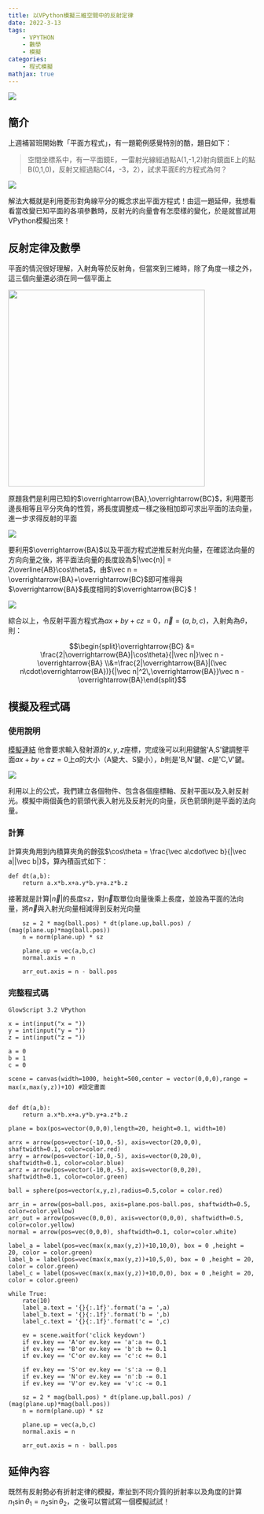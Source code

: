 ```yaml
---
title: 以VPython模擬三維空間中的反射定律
date: 2022-3-13
tags: 
    - VPYTHON
    - 數學
    - 模擬
categories:
    - 程式模擬
mathjax: true
---
```


![](https://i.imgur.com/Qt5Ktgo.png)

## 簡介

上週補習班開始教「平面方程式」，有一題範例感覺特別的酷，題目如下：

> 空間坐標系中，有一平面鏡E，一雷射光線經過點A(1,-1,2)射向鏡面E上的點B(0,1,0)，反射又經過點C(4，-3，2），試求平面E的方程式為何？

<!--more-->

![](https://i.imgur.com/CLng02c.png)

解法大概就是利用菱形對角線平分的概念求出平面方程式！由這一題延伸，我想看看當改變已知平面的各項參數時，反射光的向量會有怎麼樣的變化，於是就嘗試用VPython模擬出來！

## 反射定律及數學

平面的情況很好理解，入射角等於反射角，但當來到三維時，除了角度一樣之外，這三個向量還必須在同一個平面上

<img src="https://i.imgur.com/mub19sF.png" width="400">

原題我們是利用已知的$\overrightarrow{BA},\overrightarrow{BC}$，利用菱形邊長相等且平分夾角的性質，將長度調整成一樣之後相加即可求出平面的法向量，進一步求得反射的平面

![](https://i.imgur.com/pL9itZU.png)

要利用$\overrightarrow{BA}$以及平面方程式逆推反射光向量，在確認法向量的方向向量之後，將平面法向量的長度設為$|\vec{n}| = 2\overline{AB}\cos\theta$，由$\vec n = \overrightarrow{BA}+\overrightarrow{BC}$即可推得與$\overrightarrow{BA}$長度相同的$\overrightarrow{BC}$！

![](https://i.imgur.com/Aysupto.png)

綜合以上，令反射平面方程式為$ax+by+cz = 0$，$\vec n = (a,b,c)$，入射角為$\theta$，則：

$$\begin{split}\overrightarrow{BC} &= \frac{2|\overrightarrow{BA}|\cos\theta}{|\vec n|}\vec n - \overrightarrow{BA}
\\&=\frac{2|\overrightarrow{BA}|(\vec n\cdot\overrightarrow{BA})}{|\vec n|^2\,\overrightarrow{BA}}\vec n - \overrightarrow{BA}\end{split}$$


## 模擬及程式碼

### 使用說明

[模擬連結](https://glowscript.org/#/user/ck1090758/folder/%E4%BA%8C%E5%B9%B4%E7%B4%9ATEST/program/mirrorreflectionsimulation)
他會要求輸入發射源的$x,y,z$座標，完成後可以利用鍵盤'A,S'鍵調整平面$ax+by+cz=0$上$a$的大小（A變大、S變小），$b$則是'B,N'鍵、$c$是'C,V'鍵。

![](https://i.imgur.com/BrP36SB.gif)



利用以上的公式，我們建立各個物件、包含各個座標軸、反射平面以及入射反射光。模擬中兩個黃色的箭頭代表入射光及反射光的向量，灰色箭頭則是平面的法向量。

### 計算

計算夾角用到內積算夾角的餘弦$\cos\theta = \frac{\vec a\cdot\vec b}{|\vec a||\vec b|}$，算內積函式如下：

```python=
def dt(a,b):
    return a.x*b.x+a.y*b.y+a.z*b.z
```

接著就是計算$|\vec n|$的長度sz，對$\vec n$取單位向量後乘上長度，並設為平面的法向量，將$\vec n$與入射光向量相減得到反射光向量
```python=
    sz = 2 * mag(ball.pos) * dt(plane.up,ball.pos) / (mag(plane.up)*mag(ball.pos))
    n = norm(plane.up) * sz
    
    plane.up = vec(a,b,c)
    normal.axis = n
    
    arr_out.axis = n - ball.pos
```

### 完整程式碼

```python=
GlowScript 3.2 VPython

x = int(input("x = "))
y = int(input("y = "))
z = int(input("z = "))

a = 0
b = 1
c = 0

scene = canvas(width=1000, height=500,center = vector(0,0,0),range = max(x,max(y,z))+10) #設定畫面


def dt(a,b):
    return a.x*b.x+a.y*b.y+a.z*b.z

plane = box(pos=vector(0,0,0),length=20, height=0.1, width=10)

arrx = arrow(pos=vector(-10,0,-5), axis=vector(20,0,0), shaftwidth=0.1, color=color.red)
arry = arrow(pos=vector(-10,0,-5), axis=vector(0,20,0), shaftwidth=0.1, color=color.blue)
arrz = arrow(pos=vector(-10,0,-5), axis=vector(0,0,20), shaftwidth=0.1, color=color.green)

ball = sphere(pos=vector(x,y,z),radius=0.5,color = color.red)

arr_in = arrow(pos=ball.pos, axis=plane.pos-ball.pos, shaftwidth=0.5, color=color.yellow)
arr_out = arrow(pos=vec(0,0,0), axis=vector(0,0,0), shaftwidth=0.5, color=color.yellow)
normal = arrow(pos=vec(0,0,0), shaftwidth=0.1, color=color.white)

label_a = label(pos=vec(max(x,max(y,z))+10,10,0), box = 0 ,height = 20, color = color.green)
label_b = label(pos=vec(max(x,max(y,z))+10,5,0), box = 0 ,height = 20, color = color.green)
label_c = label(pos=vec(max(x,max(y,z))+10,0,0), box = 0 ,height = 20, color = color.green)

while True:
    rate(10)
    label_a.text = '{}{:.1f}'.format('a = ',a)
    label_b.text = '{}{:.1f}'.format('b = ',b)
    label_c.text = '{}{:.1f}'.format('c = ',c)
    
    ev = scene.waitfor('click keydown')
    if ev.key == 'A'or ev.key == 'a':a += 0.1
    if ev.key == 'B'or ev.key == 'b':b += 0.1
    if ev.key == 'C'or ev.key == 'c':c += 0.1
    
    if ev.key == 'S'or ev.key == 's':a -= 0.1
    if ev.key == 'N'or ev.key == 'n':b -= 0.1
    if ev.key == 'V'or ev.key == 'v':c -= 0.1
    
    sz = 2 * mag(ball.pos) * dt(plane.up,ball.pos) / (mag(plane.up)*mag(ball.pos))
    n = norm(plane.up) * sz
    
    plane.up = vec(a,b,c)
    normal.axis = n
    
    arr_out.axis = n - ball.pos
```

## 延伸內容

既然有反射勢必有折射定律的模擬，牽扯到不同介質的折射率以及角度的計算$n_1\sin\theta_1 = n_2\sin\theta_2$，之後可以嘗試寫一個模擬試試！